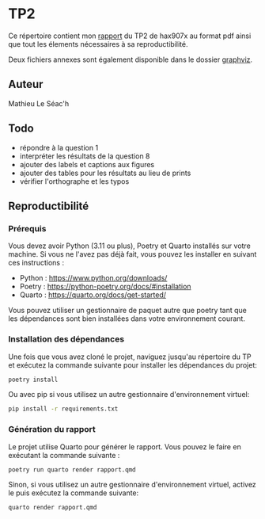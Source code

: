 # TP2

Ce répertoire contient mon [rapport](rapport-tp2-arbres.pdf) du TP2 de hax907x au format pdf ainsi que tout les élements nécessaires à sa reproductibilité.

Deux fichiers annexes sont également disponible dans le dossier [graphviz](graphviz).

## Auteur

Mathieu Le Séac'h

## Todo

- répondre à la question 1
- interpréter les résultats de la question 8
- ajouter des labels et captions aux figures
- ajouter des tables pour les résultats au lieu de prints
- vérifier l'orthographe et les typos

## Reproductibilité

### Prérequis

Vous devez avoir Python (3.11 ou plus), Poetry et Quarto installés sur votre machine. Si vous ne l'avez pas déjà fait, vous pouvez les installer en suivant ces instructions :

- Python : https://www.python.org/downloads/
- Poetry : https://python-poetry.org/docs/#installation
- Quarto : https://quarto.org/docs/get-started/

Vous pouvez utiliser un gestionnaire de paquet autre que poetry tant que les dépendances sont bien installées dans votre environnement courant.

### Installation des dépendances

Une fois que vous avez cloné le projet, naviguez jusqu'au répertoire du TP et exécutez la commande suivante pour installer les dépendances du projet:

```bash
poetry install
```

Ou avec pip si vous utilisez un autre gestionnaire d'environnement virtuel:

```bash
pip install -r requirements.txt
```

### Génération du rapport

Le projet utilise Quarto pour générer le rapport. Vous pouvez le faire en exécutant la commande suivante :

```sh
poetry run quarto render rapport.qmd
``` 

Sinon, si vous utilisez un autre gestionnaire d'environnement virtuel, activez le puis exécutez la commande suivante:

```sh
quarto render rapport.qmd
```
